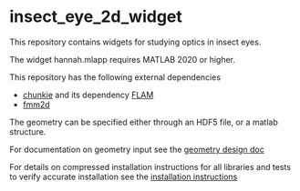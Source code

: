 # insect_eye_2d_widget
This repository contains widgets for studying optics in insect eyes.

The widget hannah.mlapp requires MATLAB 2020 or higher.

This repository has the following external dependencies

- [chunkie](https://github.com/fastalgorithms/chunkie) and its dependency [FLAM](https://github.com/klho/FLAM.git)
- [fmm2d](https://fmm2d.readthedocs.io/en/latest)

The geometry can be specified either through an HDF5 file, or a matlab structure. 

For documentation on geometry input see the [geometry design doc](https://github.com/mrachh/insect_eye_2d_widget/blob/main/docs/geometry_design.pdf)

For details on compressed installation instructions for all libraries and tests to verify accurate installation see
the [installation instructions](https://github.com/mrachh/insect_eye_2d_widget/blob/main/docs/installation.pdf)
